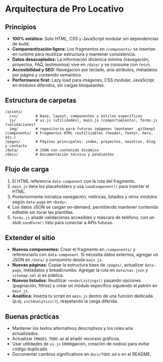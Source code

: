 # Arquitectura de Pro Locativo

## Principios

- **100% estático:** Solo HTML, CSS y JavaScript modular sin dependencias de build.
- **Componentización ligera:** Los fragmentos en `/components/` se insertan en runtime para reutilizar estructura y mantener consistencia.
- **Datos desacoplados:** La información dinámica mínima (navegación, proyectos, FAQ, testimonios) vive en `/data/` y se consume con `fetch`.
- **Accesibilidad y SEO:** Navegación por teclado, aria-atributos, metadatos por página y contenido semántico.
- **Performance first:** Lazy load para imágenes, CSS modular, JavaScript en módulos diferidos, sin cargas bloqueantes.

## Estructura de carpetas

```
/assets/
  css/        # base, layout, componentes y estilos específicos
  js/         # ui.js (utilidades), main.js (comportamiento), forms.js (validaciones)
  img/        # repositorio para futuras imágenes (mantener .gitkeep)
/components/  # Fragmentos HTML reutilizables (header, footer, hero, etc.)
/pages/       # Páginas principales: index, proyectos, nosotros, blog y contacto
/data/        # JSON con contenido dinámico
/docs/        # Documentación técnica y pendientes
```

## Flujo de carga

1. El HTML referencia `data-component` con la ruta del fragmento.
2. `main.js` itera los placeholders y usa `loadComponent()` para insertar el HTML.
3. Posteriormente inicializa navegación, métricas, listados y otros módulos según `data-page` en `<body>`.
4. Los datos JSON se cargan on-demand, permitiendo mantener contenido editable sin tocar las plantillas.
5. `forms.js` añade validaciones accesibles y máscara de teléfono, con un stub `sendForm()` listo para conectar a APIs futuras.

## Extender el sitio

- **Nuevos componentes:** Crear el fragmento en `/components/` y referenciarlo con `data-component`. Si necesita datos externos, agregar un JSON en `/data/` y consumirlo desde `main.js`.
- **Nuevas páginas:** Copiar la estructura base de `/pages/`, actualizar `data-page`, metadatos y breadcrumbs. Agregar la ruta en `data/nav.json` y `sitemap.xml` si es pública.
- **Nuevos listados:** Reutilizar `renderListings()` pasando opciones (paginación, filtros) o crear un módulo específico siguiendo el patrón en `main.js`.
- **Analítica:** Inserta tu script en `main.js` dentro de una función dedicada (p.ej. `initAnalytics()`), respetando la carga diferida.

## Buenas prácticas

- Mantener los textos alternativos descriptivos y los roles aria actualizados.
- Actualizar `IMAGES_TODO.md` al añadir recursos gráficos.
- Usar utilidades de `ui.js` (delegación, creación de nodos) para evitar código duplicado.
- Documentar cambios significativos en `docs/TODO.md` o en el README.
